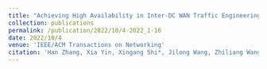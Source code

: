 ```yaml
---
title: "Achieving High Availability in Inter-DC WAN Traffic Engineering"
collection: publications
permalink: /publication/2022/10/4-2022_1-16
date: 2022/10/4
venue: 'IEEE/ACM Transactions on Networking'
citation: 'Han Zhang, Xia Yin, Xingang Shi*, Jilong Wang, Zhiliang Wang,Yingya Guo, Tian Lan, Yahui Li, Yongqing Zhu, Ke Ruan, Haijun Geng: Achieving High Availability in Inter-DC WAN Traffic Engineering[J]. IEEE/ACM Transactions on Networking, 2022:1-16.'
---
```

